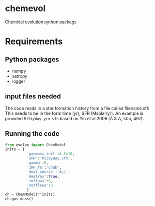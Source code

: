 # chemevol
Chemical evolution python package

# Requirements

## Python packages
- numpy
- astropy
- logger

## input files needed
The code reads in a star formation history from a file called filename.sfh.  This needs to be in the form time (yr), SFR (Msolar/yr).    An example is provided `MilkyWay_yin.sfh` based on Yin et al 2009 (A & A, 505, 497).

## Running the code
```python
from evolve import ChemModel
inits = {
          'gasmass_init':4.8e10,
          'SFH':'MilkyWay.sfh',
          'gamma':0,
          'IMF_fn':'Chab',
          'dust_source':'ALL',
          'destroy':True,
          'inflows':0,
          'outflows':0
          }
ch = ChemModel(**inits)
ch.gas_mass()
```
